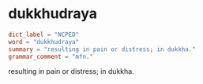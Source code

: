 # dukkhudraya

``` toml
dict_label = "NCPED"
word = "dukkhudraya"
summary = "resulting in pain or distress; in dukkha."
grammar_comment = "mfn."
```

resulting in pain or distress; in dukkha.

